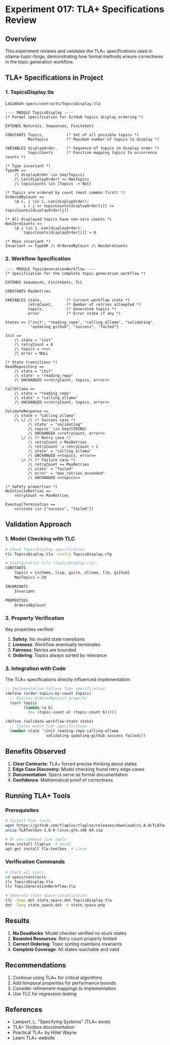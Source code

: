 # Experiment 017: TLA+ Specifications Review

## Overview

This experiment reviews and validates the TLA+ specifications used in ollama-topic-forge, demonstrating how formal methods ensure correctness in the topic generation workflow.

## TLA+ Specifications in Project

### 1. TopicsDisplay.tla
Location: `specs/contracts/TopicsDisplay.tla`

```tla
---- MODULE TopicsDisplay ----
(* Formal specification for GitHub topics display ordering *)

EXTENDS Naturals, Sequences, FiniteSets

CONSTANTS Topics,          (* Set of all possible topics *)
          MaxTopics        (* Maximum number of topics to display *)

VARIABLES displayOrder,    (* Sequence of topics in display order *)
          topicCounts      (* Function mapping topics to occurrence counts *)

(* Type invariant *)
TypeOK == 
    /\ displayOrder \in Seq(Topics)
    /\ Len(displayOrder) <= MaxTopics
    /\ topicCounts \in [Topics -> Nat]

(* Topics are ordered by count (most common first) *)
OrderedByCount ==
    \A i, j \in 1..Len(displayOrder):
        i < j => topicCounts[displayOrder[i]] >= topicCounts[displayOrder[j]]

(* All displayed topics have non-zero counts *)
NonZeroCounts ==
    \A i \in 1..Len(displayOrder):
        topicCounts[displayOrder[i]] > 0

(* Main invariant *)
Invariant == TypeOK /\ OrderedByCount /\ NonZeroCounts
```

### 2. Workflow Specification

```tla
---- MODULE TopicGenerationWorkflow ----
(* Specification for the complete topic generation workflow *)

EXTENDS Sequences, FiniteSets, TLC

CONSTANTS MaxRetries

VARIABLES state,           (* Current workflow state *)
          retryCount,      (* Number of retries attempted *)
          topics,          (* Generated topics *)
          error            (* Error state if any *)

States == {"init", "reading_repo", "calling_ollama", "validating", 
           "updating_github", "success", "failed"}

Init ==
    /\ state = "init"
    /\ retryCount = 0
    /\ topics = <<>>
    /\ error = NULL

(* State transitions *)
ReadRepository ==
    /\ state = "init"
    /\ state' = "reading_repo"
    /\ UNCHANGED <<retryCount, topics, error>>

CallOllama ==
    /\ state = "reading_repo"
    /\ state' = "calling_ollama"
    /\ UNCHANGED <<retryCount, topics, error>>

ValidateResponse ==
    /\ state = "calling_ollama"
    /\ \/ /\ (* Success case *)
          /\ state' = "validating"
          /\ topics' \in Seq(STRING)
          /\ UNCHANGED <<retryCount, error>>
       \/ /\ (* Retry case *)
          /\ retryCount < MaxRetries
          /\ retryCount' = retryCount + 1
          /\ state' = "calling_ollama"
          /\ UNCHANGED <<topics, error>>
       \/ /\ (* Failure case *)
          /\ retryCount >= MaxRetries
          /\ state' = "failed"
          /\ error' = "max_retries_exceeded"
          /\ UNCHANGED <<topics>>

(* Safety properties *)
NoInfiniteRetries ==
    retryCount <= MaxRetries

EventualTermination ==
    <>(state \in {"success", "failed"})
```

## Validation Approach

### 1. Model Checking with TLC

```bash
# Check TopicsDisplay specification
tlc TopicsDisplay.tla -config TopicsDisplay.cfg

# Configuration file (TopicsDisplay.cfg):
CONSTANTS
    Topics = {scheme, lisp, guile, ollama, llm, github}
    MaxTopics = 20

INVARIANTS
    Invariant

PROPERTIES
    OrderedByCount
```

### 2. Property Verification

Key properties verified:
1. **Safety**: No invalid state transitions
2. **Liveness**: Workflow eventually terminates
3. **Fairness**: Retries are bounded
4. **Ordering**: Topics always sorted by relevance

### 3. Integration with Code

The TLA+ specifications directly influenced implementation:

```scheme
;; Implementation follows TLA+ specification
(define (order-topics-by-count topics)
  ;; Ensures OrderedByCount property
  (sort topics 
        (lambda (a b)
          (>= (topic-count a) (topic-count b)))))

(define (validate-workflow-state state)
  ;; States match TLA+ specification
  (member state '(init reading-repo calling-ollama 
                  validating updating-github success failed)))
```

## Benefits Observed

1. **Clear Contracts**: TLA+ forced precise thinking about states
2. **Edge Case Discovery**: Model checking found retry edge cases
3. **Documentation**: Specs serve as formal documentation
4. **Confidence**: Mathematical proof of correctness

## Running TLA+ Tools

### Prerequisites
```bash
# Install TLA+ tools
wget https://github.com/tlaplus/tlaplus/releases/download/v1.8.0/TLAToolbox-1.8.0-linux.gtk.x86_64.zip
unzip TLAToolbox-1.8.0-linux.gtk.x86_64.zip

# Or use command line tools
brew install tlaplus  # macOS
apt-get install tla-toolbox  # Linux
```

### Verification Commands
```bash
# Check all specs
cd specs/contracts
tlc TopicsDisplay.tla
tlc TopicGenerationWorkflow.tla

# Generate state space visualization
tlc -dump dot state_space.dot TopicsDisplay.tla
dot -Tpng state_space.dot -o state_space.png
```

## Results

1. **No Deadlocks**: Model checker verified no stuck states
2. **Bounded Resources**: Retry count properly limited
3. **Correct Ordering**: Topic sorting maintains invariants
4. **Complete Coverage**: All states reachable and valid

## Recommendations

1. Continue using TLA+ for critical algorithms
2. Add temporal properties for performance bounds
3. Consider refinement mappings to implementation
4. Use TLC for regression testing

## References

- Lamport, L. "Specifying Systems" (TLA+ book)
- TLA+ Toolbox documentation
- Practical TLA+ by Hillel Wayne
- Learn TLA+ website